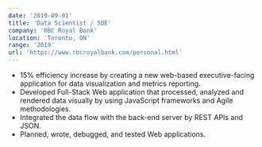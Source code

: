 ```yaml
---
date: '2019-09-01'
title: 'Data Scientist / SDE'
company: 'RBC Royal Bank'
location: 'Toronto, ON'
range: '2019'
url: 'https://www.rbcroyalbank.com/personal.html'
---
```


- 15% efficiency increase by creating a new web-based executive-facing application for data visualization and metrics reporting.
- Developed Full-Stack Web application that processed, analyzed and rendered data visually by using JavaScript frameworks and Agile methodologies.
- Integrated the data flow with the back-end server by REST APIs and JSON.
- Planned, wrote, debugged, and tested Web applications.
